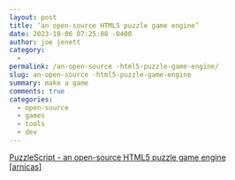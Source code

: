 ```yaml
---
layout: post
title: ‘an open-source HTML5 puzzle game engine’
date: 2023-10-06 07:25:08 -0400
author: joe jenett
category:
  - 
permalink: /an-open-source -html5-puzzle-game-engine/
slug: an-open-source -html5-puzzle-game-engine
summary: make a game
comments: true
categories:
  - open-source
  - games
  - tools
  - dev
---
```

<a title="PuzzleScript - an open-source HTML5 puzzle game engine" href="https://www.puzzlescript.net/">PuzzleScript - an open-source HTML5 puzzle game engine</a><br>[<a href="https://pinboard.in/u:arnicas">arnicas</a>]

<a href="https://brid.gy/publish/mastodon"></a>